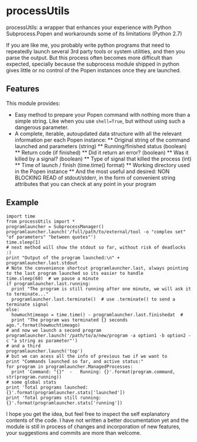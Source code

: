# processUtils
processUtils: a wrapper that enhances your experience with Python Subprocess.Popen and workarounds some of its limitations (Python 2.7)  

If you are like me, you probably write python programs that need to repeatedly launch several 3rd party tools or system utilities, and then you parse the output. But this process often becomes more difficult than expected, specially because the subprocess module shipped in python gives little or no control of the Popen instances once they are launched.  
  
## Features
This module provides:

* Easy method to prepare your Popen command with nothing more than a simple string. Like when you use `shell=True`, but without using such a dangerous parameter. 
* A complete, iterable, autoupdated data structure with all the relevant information per each Popen instance:
** Original string of the command launched and parameters (string)
** Running/finished status (boolean)
** Return code (if finished)
** Did it return an error? (boolean)
** Was it killed by a signal? (boolean)
** Type of signal that killed the process (int)
** Time of launch / finish (time.time() format)
** Working directory used in the Popen instance
** And the most useful and desired: NON BLOCKING READ of stdout/stderr, in the form of convenient string attributes that you can check at any point in your program

## Example

```
import time
from processUtils import *  
programlauncher = SubprocessManager()
programlauncher.launch('/full/path/to/external/tool -o "complex set" "of parameters" "between quotes"')
time.sleep(1)
# next method will show the stdout so far, without risk of deadlocks :) 
print "Output of the program launched:\n" + programlauncher.last.stdout  
# Note the convenience shortcut programlauncher.last, always pointing to the last program launched so its easier to handle
time.sleep(60)  # we pause a minute
if programlauncher.last.running:
  print "The program is still running after one minute, we will ask it to terminate..."
  programlauncher.last.terminate()  # use .terminate() to send a terminate signal
else:
  howmuchtimeago = time.time() - programlauncher.last.finishedat  # 
  print "The program was terminated {} seconds ago.".format(howmuchtimeago)
# and now we launch a second program
programlauncher.launch('/path/to/a/new/program -a option1 -b option2 -c "a string as parameter"')
# and a third
programlauncher.launch('top')
# but we can acess all the info of previous two if we want to
print "Commands launched so far, and active status:"
for program in programlauncher.ManagedProcesses:
  print 'Command: "{}"  -   Running: {}'.format(program.command, str(program.running))
# some global stats
print 'Total programs launched: {}'.format(programlauncher.stats['launched'])
print 'Total programs still running: {}'.format(programlauncher.stats['running'])
```

I hope you get the idea, but feel free to inspect the self explanatory contents of the code. I have not written a better documentation yet and the module is still in process of changes and incorporation of new features, your suggestions and commits are more than welcome.

